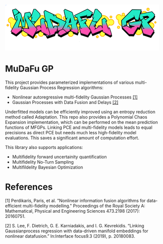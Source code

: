 ![Logo](./docs/materials/logo/logo.png)

# MuDaFu GP
This project provides parameterized implementations of various multi-fidelity Gaussian Process Regression algorithms:
- Nonlinear autoregressive multi-fidelity Gaussian Processes [[1]](#1)
- Gaussian Processes with Data Fusion and Delays [[2]](#1)

Underfitted models can be efficiently improved using an entropy reduction method called Adaptation.
This repo also provides a Polynomial Chaos Expansion implementation, which can be performed on the mean prediction functions of MFGPs.
Linking PCE and multi-fidelity models leads to equal precisions as direct PCE but needs much less high-fidelity model evaluations.
This saves a significant amount of computation effort.


This library also supports applications:
- Multifidelity forward uncertainity quantification
- Multifidelity No-Turn Sampling
- Multifildelity Bayesian Optimization 


# References
<a id="1">[1]</a> 
Perdikaris, Paris, et al. "Nonlinear information fusion algorithms for data-efficient multi-fidelity modelling." Proceedings of the Royal Society A: Mathematical, Physical and Engineering Sciences 473.2198 (2017): 20160751.

<a id="1">[2]</a> 
S. Lee, F. Dietrich, G. E. Karniadakis, and I. G. Kevrekidis. “Linking Gaussianprocess regression with data-driven manifold embeddings for nonlinear datafusion.” In:Interface focus9.3 (2019), p. 20180083.
